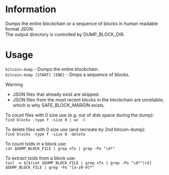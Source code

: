# Information
Dumps the entire blockchain or a sequence of blocks in human readable format JSON.<br />
The output directory is controlled by DUMP_BLOCK_DIR.

# Usage
`bitcoin-dump`                 - Dumps the entire blockchain.<br />
`bitcoin-dump [START] [END]`   - Drops a sequence of blocks.

> [!WARNING]
> - JSON files that already exist are skipped.
> - JSON files from the most recent blocks in the blockchain are unreliable, which is why SAFE_BLOCK_MARGIN exists.

To count files with 0 size use (e.g. out of disk space during the dump):<br>
`find blocks -type f -size 0 | wc -l`

To delete files with 0 size use (and recreate by 2nd bitcoin-dump):<br>
`find blocks -type f -size 0 -delete`

To count txids in a block use:<br>
`cat $DUMP_BLOCK_FILE | grep nTx | grep -Po "\d*"`

To extract txids from a block use:<br>
`tail -n $[$(cat $DUMP_BLOCK_FILE | grep nTx | grep -Po "\d*")+2] $DUMP_BLOCK_FILE | grep -Po "[a-z0-9]*"`

